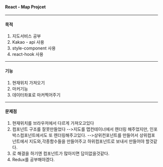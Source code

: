 #### React - Map Projcet

---

#### 목적

1. 지도서비스 공부
2. Kakao - api 사용
3. style-component 사용
4. react-hook 사용

---

#### 기능

1. 현재위치 가져오기
2. 마커기능
3. 데이터좌표로 마커찍어주기

---

#### 문제점

1. 현재위치를 브라우저에서 다르게 가져오고있다
2. 컴포넌트 구조를 잘못만들었다
   -->지도를 맵컨테이너에서 렌더링 해주었지만, 인포박스컴포넌트에서도 또 렌더링해주고있다.
   -->상위컨포넌트를 만들어서 상위컴포넌트에서 지도와,각종함수들을 만들어주고 하위컴포넌트로 보내서 만들어야 할것같다.
3. 로 해결을 하기엔 컴포넌트가 많아지면 답이없을것같다.
4. Redux를 공부해야겠다.
